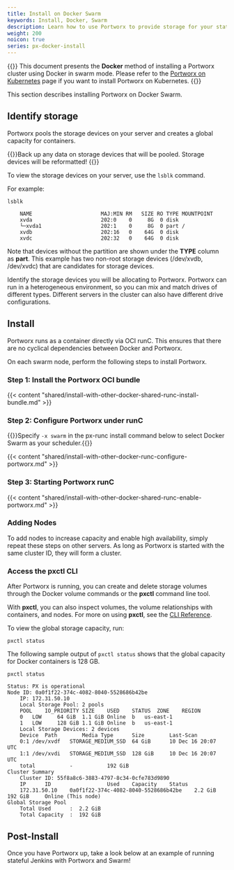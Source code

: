 ```yaml
---
title: Install on Docker Swarm
keywords: Install, Docker, Swarm
description: Learn how to use Portworx to provide storage for your stateful services running on Docker Swarm.
weight: 200
noicon: true
series: px-docker-install
---
```


{{<info>}}
This document presents the **Docker** method of installing a Portworx cluster using Docker in swarm mode. Please refer to the [Portworx on Kubernetes](/operations/operate-kubernetes/) page if you want to install Portworx on Kubernetes.
{{</info>}}

This section describes installing Portworx on Docker Swarm.

## Identify storage

Portworx pools the storage devices on your server and creates a global capacity for containers.

{{<info>}}Back up any data on storage devices that will be pooled. Storage devices will be reformatted!
{{</info>}}

To view the storage devices on your server, use the `lsblk` command.

For example:

```text
lsblk
```

```output
    NAME                      MAJ:MIN RM   SIZE RO TYPE MOUNTPOINT
    xvda                      202:0    0     8G  0 disk
    └─xvda1                   202:1    0     8G  0 part /
    xvdb                      202:16   0    64G  0 disk
    xvdc                      202:32   0    64G  0 disk
```

Note that devices without the partition are shown under the **TYPE** column as **part**. This example has two non-root storage devices \(/dev/xvdb, /dev/xvdc\) that are candidates for storage devices.

Identify the storage devices you will be allocating to Portworx. Portworx can run in a heterogeneous environment, so you can mix and match drives of different types. Different servers in the cluster can also have different drive configurations.

## Install

Portworx runs as a container directly via OCI runC. This ensures that there are no cyclical dependencies between Docker and Portworx.

On each swarm node, perform the following steps to install Portworx.

### Step 1: Install the Portworx OCI bundle

{{< content "shared/install-with-other-docker-shared-runc-install-bundle.md" >}}

### Step 2: Configure Portworx under runC

{{<info>}}Specify `-x swarm` in the px-runc install command below to select Docker Swarm as your scheduler.{{</info>}}

{{< content "shared/install-with-other-docker-runc-configure-portworx.md" >}}

### Step 3: Starting Portworx runC

{{< content "shared/install-with-other-docker-shared-runc-enable-portworx.md" >}}


### Adding Nodes

To add nodes to increase capacity and enable high availability, simply repeat these steps on other servers. As long as Portworx is started with the same cluster ID, they will form a cluster.

### Access the pxctl CLI

After Portworx is running, you can create and delete storage volumes through the Docker volume commands or the **pxctl** command line tool.

With **pxctl**, you can also inspect volumes, the volume relationships with containers, and nodes. For more on using **pxctl**, see the [CLI Reference](/reference/cli).

To view the global storage capacity, run:

```text
pxctl status
```

The following sample output of `pxctl status` shows that the global capacity for Docker containers is 128 GB.

```text
pxctl status
```

```output
Status: PX is operational
Node ID: 0a0f1f22-374c-4082-8040-5528686b42be
	IP: 172.31.50.10
 	Local Storage Pool: 2 pools
	POOL	IO_PRIORITY	SIZE	USED	STATUS	ZONE	REGION
	0	LOW		64 GiB	1.1 GiB	Online	b	us-east-1
	1	LOW		128 GiB	1.1 GiB	Online	b	us-east-1
	Local Storage Devices: 2 devices
	Device	Path		Media Type		Size		Last-Scan
	0:1	/dev/xvdf	STORAGE_MEDIUM_SSD	64 GiB		10 Dec 16 20:07 UTC
	1:1	/dev/xvdi	STORAGE_MEDIUM_SSD	128 GiB		10 Dec 16 20:07 UTC
	total			-			192 GiB
Cluster Summary
	Cluster ID: 55f8a8c6-3883-4797-8c34-0cfe783d9890
	IP		ID					Used	Capacity	Status
	172.31.50.10	0a0f1f22-374c-4082-8040-5528686b42be	2.2 GiB	192 GiB		Online (This node)
Global Storage Pool
	Total Used    	:  2.2 GiB
	Total Capacity	:  192 GiB
```

## Post-Install

Once you have Portworx up, take a look below at an example of running stateful Jenkins with Portworx and Swarm!
